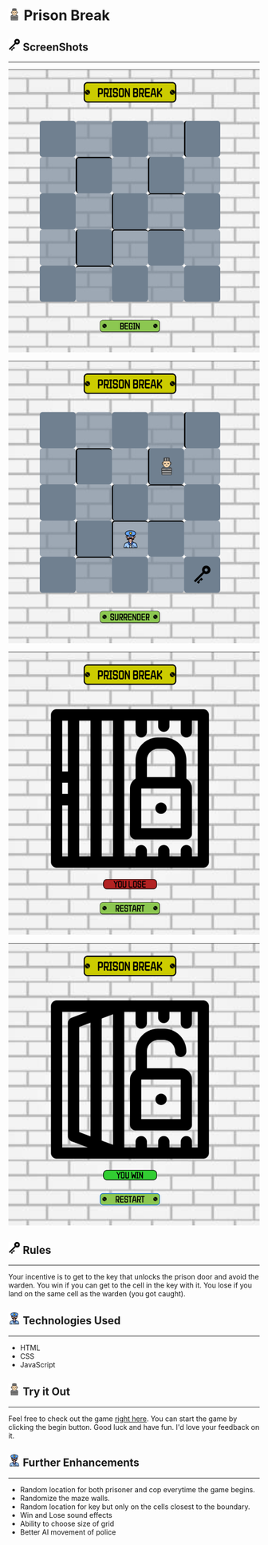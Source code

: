 # <img src='./assets/prisoner.png' alt='prisoner' width='24px'> __Prison Break__

## <img src='./assets/key.png' alt='key' width='24px'> __ScreenShots__
---
![begin](./screenshot/begin.png)

![game](./screenshot/game.png)

![lose](./screenshot/lose.png)

![win](./screenshot/win.png)

## <img src='./assets/key.png' alt='key' width='24px'> __Rules__
---
Your incentive is to get to the key that unlocks the prison door and avoid the warden. You win if you can get to the cell in the key with it. You lose if you land on the same cell as the warden (you got caught).

## <img src='./assets/police.png' alt='police' width='24px'> __Technologies Used__
---
- HTML
- CSS
- JavaScript

## <img src='./assets/prisoner.png' alt='prisoner' width='24px'> __Try it Out__
---
Feel free to check out the game [right here](https://m1hammad.github.io/Projects-SEI-48/). You can start the game by clicking the begin button. Good luck and have fun. I'd love your feedback on it.

## <img src='./assets/police.png' alt='police' width='24px'> __Further Enhancements__
---
- Random location for both prisoner and cop everytime the game begins.
- Randomize the maze walls.
- Random location for key but only on the cells closest to the boundary.
- Win and Lose sound effects
- Ability to choose size of grid
- Better AI movement of police